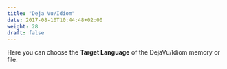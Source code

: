 ```yaml
---
title: "Deja Vu/Idiom"
date: 2017-08-10T10:44:48+02:00
weight: 28
draft: false
---
```


Here you can choose the **Target Language** of the DejaVu/Idiom memory or file.

